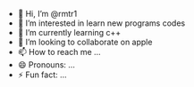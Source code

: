 - 👋 Hi, I’m @rmtr1
- 👀 I’m interested in learn new programs codes
- 🌱 I’m currently learning c++
- 💞️ I’m looking to collaborate on apple
- 📫 How to reach me ...
- 😄 Pronouns: ...
- ⚡ Fun fact: ...

<!---
rmtr1/rmtr1 is a ✨ special ✨ repository because its `README.md` (this file) appears on your GitHub profile.
You can click the Preview link to take a look at your changes.
--->
